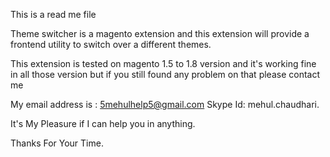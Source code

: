 This is a read me file

Theme switcher is a magento extension and this extension will provide a frontend utility to switch over a different themes.

This extension is tested on magento 1.5 to 1.8 version and it's working fine in all those version but if you still found any problem on that please contact me

My email address is : 5mehulhelp5@gmail.com
Skype Id: mehul.chaudhari.

It's My Pleasure if I can help you in anything.

Thanks For Your Time.
